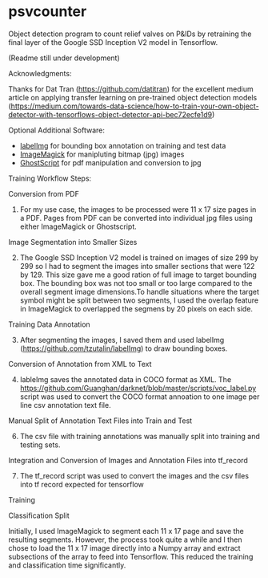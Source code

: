 # psvcounter
Object detection program to count relief valves on P&amp;IDs by retraining the final layer of the Google SSD Inception V2 model in Tensorflow. 

(Readme still under development)

Acknowledgments:

Thanks for Dat Tran (https://github.com/datitran) for the excellent medium article on applying transfer learning on pre-trained object detection models (https://medium.com/towards-data-science/how-to-train-your-own-object-detector-with-tensorflows-object-detector-api-bec72ecfe1d9)

Optional Additional Software:
<ul>

<li> <a href = "https://github.com/tzutalin/labelImg">labelImg</a> for bounding box annotation on training and test data</li>
<li> <a href = "http://www.imagemagick.org/script/index.php">ImageMagick</a> for manipluting bitmap (jpg) images</li>
<li> <a href = "https://www.ghostscript.com/">GhostScript</a> for pdf manipulation and conversion to jpg</li>

</ul>

Training Workflow Steps:

Conversion from PDF

1) For my use case, the images to be processed were 11 x 17 size pages in a PDF. Pages from PDF can be converted into individual jpg files using either ImageMagick or Ghostscript.

Image Segmentation into Smaller Sizes

2) The Google SSD Inception V2 model is trained on images of size 299 by 299 so I had to segment the images into smaller sections that were 122 by 129. This size gave me a good ration of full image to target bounding box. The bounding box was not too small or too large compared to the overall segment image dimensions.To handle situations where the target symbol might be split between two segments, I used the overlap feature in ImageMagick to overlapped the segmens by 20 pixels on each side.

Training Data Annotation

3) After segmenting the images, I saved them and used labelImg (https://github.com/tzutalin/labelImg) to draw bounding boxes.

Conversion of Annotation from XML to Text

4) lableImg saves the annotated data in COCO format as XML. The https://github.com/Guanghan/darknet/blob/master/scripts/voc_label.py script was used to convert the COCO format annoation to one image per line csv annotation text file.

Manual Split of Annotation Text Files into Train and Test

6) The csv file with training annotations was manually split into training and testing sets.

Integration and Conversion of Images and Annotation Files into tf_record

7) The tf_record script was used to convert the images and the csv files into tf record expected for tensorflow

Training


Classification Split

Initially, I used ImageMagick to segment each 11 x 17 page and save the resulting segments. However, the process took quite a while and I then chose to load the 11 x 17 image directly into a Numpy array and extract subsections of the array to feed into Tensorflow. This reduced the training and classification time significantly.
